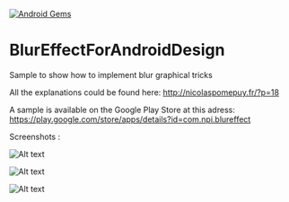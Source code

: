 [![Android Gems](http://www.android-gems.com/badge/PomepuyN/BlurEffectForAndroidDesign.svg?branch=master)](http://www.android-gems.com/lib/PomepuyN/BlurEffectForAndroidDesign)

BlurEffectForAndroidDesign
==========================

Sample to show how to implement blur graphical tricks

All the explanations could be found here: http://nicolaspomepuy.fr/?p=18

A sample is available on the Google Play Store at this adress: https://play.google.com/store/apps/details?id=com.npi.blureffect

Screenshots :

![Alt text](https://lh6.ggpht.com/IpUS0939TyEWcLfB8rLqASLxqGvXs3VD23kokwha80Qgs2adLuOc5hbW5bP9zH4i6A)

![Alt text](https://lh6.ggpht.com/tDyQAlA2ueqKIdtwn86r43J64VaS8G-BcfJzqw617fI4vI8gz6KY2n4VT9kka8oiprY)

![Alt text](https://lh6.ggpht.com/2pO2bj_eLJcCfn8AmnYr7HrvHjc8FvW1ad-OhXnlUaOiyiaBuq5zQfCdXkihrTLRlA)
